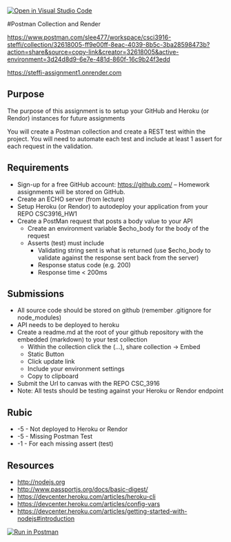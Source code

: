 [![Open in Visual Studio Code](https://classroom.github.com/assets/open-in-vscode-718a45dd9cf7e7f842a935f5ebbe5719a5e09af4491e668f4dbf3b35d5cca122.svg)](https://classroom.github.com/online_ide?assignment_repo_id=13693999&assignment_repo_type=AssignmentRepo)

#Postman Collection and Render

https://www.postman.com/slee477/workspace/csci3916-steffi/collection/32618005-ff9e00ff-8eac-4039-8b5c-3ba28598473b?action=share&source=copy-link&creator=32618005&active-environment=3d24d8d9-6e7e-481d-860f-16c9b24f3edd

https://steffi-assignment1.onrender.com


## Purpose
The purpose of this assignment is to setup your GitHub and Heroku (or Rendor) instances for future assignments

You will create a Postman collection and create a REST test within the project. You will need to automate each test and include at least 1 assert for each request in the validation.

## Requirements
- Sign-up for a free GitHub account: https://github.com/ – Homework assignments will be stored on GitHub.
- Create an ECHO server (from lecture) 
- Setup Heroku (or Rendor) to autodeploy your application from your REPO CSC3916_HW1
- Create a PostMan request that posts a body value to your API 
    - Create an environment variable $echo_body for the body of the request
    - Asserts (test) must include
        - Validating string sent is what is returned  (use $echo_body to validate against the response sent back from the server)
        - Response status code (e.g. 200)
        - Response time < 200ms

## Submissions
- All source code should be stored on github (remember .gitignore for node_modules)
- API needs to be deployed to heroku
- Create a readme.md at the root of your github repository with the embedded (markdown) to your test collection
    - Within the collection click the (…), share collection -> Embed
    - Static Button
    - Click update link
    - Include your environment settings
    - Copy to clipboard 
- Submit the Url to canvas with the REPO CSC_3916
- Note: All tests should be testing against your Heroku or Rendor endpoint

## Rubic
- -5 - Not deployed to Heroku or Rendor
- -5 - Missing Postman Test
- -1 - For each missing assert (test)

## Resources
- http://nodejs.org
- http://www.passportjs.org/docs/basic-digest/
- https://devcenter.heroku.com/articles/heroku-cli 
- https://devcenter.heroku.com/articles/config-vars 
- https://devcenter.heroku.com/articles/getting-started-with-nodejs#introduction

[![Run in Postman](https://run.pstmn.io/button.svg)](https://app.getpostman.com/run-collection/1e37a1a45fd828a9cb10)
